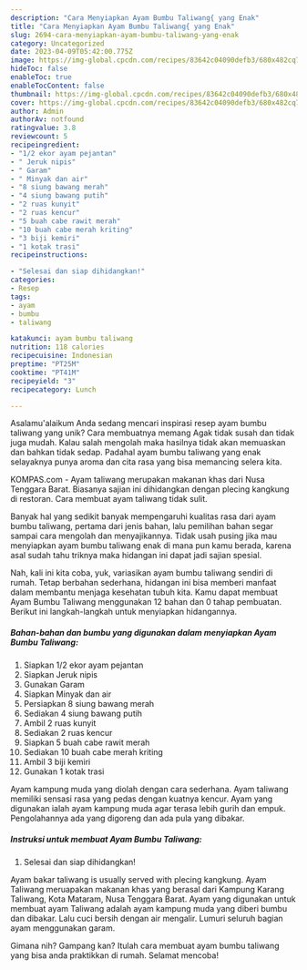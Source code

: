 ```yaml
---
description: "Cara Menyiapkan Ayam Bumbu Taliwang{ yang Enak"
title: "Cara Menyiapkan Ayam Bumbu Taliwang{ yang Enak"
slug: 2694-cara-menyiapkan-ayam-bumbu-taliwang-yang-enak
category: Uncategorized
date: 2023-04-09T05:42:00.775Z
image: https://img-global.cpcdn.com/recipes/83642c04090defb3/680x482cq70/ayam-bumbu-taliwang-foto-resep-utama.jpg
hideToc: false
enableToc: true
enableTocContent: false
thumbnail: https://img-global.cpcdn.com/recipes/83642c04090defb3/680x482cq70/ayam-bumbu-taliwang-foto-resep-utama.jpg
cover: https://img-global.cpcdn.com/recipes/83642c04090defb3/680x482cq70/ayam-bumbu-taliwang-foto-resep-utama.jpg
author: Admin
authorAv: notfound
ratingvalue: 3.8
reviewcount: 5
recipeingredient:
- "1/2 ekor ayam pejantan"
- " Jeruk nipis"
- " Garam"
- " Minyak dan air"
- "8 siung bawang merah"
- "4 siung bawang putih"
- "2 ruas kunyit"
- "2 ruas kencur"
- "5 buah cabe rawit merah"
- "10 buah cabe merah kriting"
- "3 biji kemiri"
- "1 kotak trasi"
recipeinstructions:

- "Selesai dan siap dihidangkan!"
categories:
- Resep
tags:
- ayam
- bumbu
- taliwang

katakunci: ayam bumbu taliwang 
nutrition: 118 calories
recipecuisine: Indonesian
preptime: "PT25M"
cooktime: "PT41M"
recipeyield: "3"
recipecategory: Lunch

---
```



Asalamu'alaikum Anda sedang mencari inspirasi resep ayam bumbu taliwang yang unik? Cara membuatnya memang Agak tidak susah dan tidak juga mudah. Kalau salah mengolah maka hasilnya tidak akan memuaskan dan bahkan tidak sedap. Padahal ayam bumbu taliwang yang enak selayaknya punya aroma dan cita rasa yang bisa memancing selera kita.


KOMPAS.com - Ayam taliwang merupakan makanan khas dari Nusa Tenggara Barat. Biasanya sajian ini dihidangkan dengan plecing kangkung di restoran. Cara membuat ayam taliwang tidak sulit.

Banyak hal yang sedikit banyak mempengaruhi kualitas rasa dari ayam bumbu taliwang, pertama dari jenis bahan, lalu pemilihan bahan segar sampai cara mengolah dan menyajikannya. Tidak usah pusing jika mau menyiapkan ayam bumbu taliwang enak di mana pun kamu berada, karena asal sudah tahu triknya maka hidangan ini dapat jadi sajian spesial.


Nah, kali ini kita coba, yuk, variasikan ayam bumbu taliwang sendiri di rumah. Tetap berbahan sederhana, hidangan ini bisa memberi manfaat dalam membantu menjaga kesehatan tubuh kita. Kamu dapat membuat Ayam Bumbu Taliwang menggunakan 12 bahan dan 0 tahap pembuatan. Berikut ini langkah-langkah untuk menyiapkan hidangannya.

<!--inarticleads1-->

##### Bahan-bahan dan bumbu yang digunakan dalam menyiapkan Ayam Bumbu Taliwang:

1. Siapkan 1/2 ekor ayam pejantan
1. Siapkan  Jeruk nipis
1. Gunakan  Garam
1. Siapkan  Minyak dan air
1. Persiapkan 8 siung bawang merah
1. Sediakan 4 siung bawang putih
1. Ambil 2 ruas kunyit
1. Sediakan 2 ruas kencur
1. Siapkan 5 buah cabe rawit merah
1. Sediakan 10 buah cabe merah kriting
1. Ambil 3 biji kemiri
1. Gunakan 1 kotak trasi


Ayam kampung muda yang diolah dengan cara sederhana. Ayam taliwang memiliki sensasi rasa yang pedas dengan kuatnya kencur. Ayam yang digunakan ialah ayam kampung muda agar terasa lebih gurih dan empuk. Pengolahannya ada yang digoreng dan ada pula yang dibakar. 

<!--inarticleads2-->

##### Instruksi untuk membuat Ayam Bumbu Taliwang:


1. Selesai dan siap dihidangkan!

Ayam bakar taliwang is usually served with plecing kangkung. Ayam Taliwang meruapakan makanan khas yang berasal dari Kampung Karang Taliwang, Kota Mataram, Nusa Tenggara Barat. Ayam yang digunakan untuk membuat ayam Taliwang adalah ayam kampung muda yang diberi bumbu dan dibakar. Lalu cuci bersih dengan air mengalir. Lumuri seluruh bagian ayam menggunakan garam. 

Gimana nih? Gampang kan? Itulah cara membuat ayam bumbu taliwang yang bisa anda praktikkan di rumah. Selamat mencoba!
